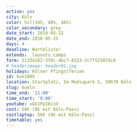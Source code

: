 ```yaml
---
active: yes
city: Köln
color: hsl(345, 48%, 48%)
color_secondary: grey
date_start: 2018-05-22
date_end: 2018-05-25
days: 4
deadline: Warteliste!
extends: _layouts.camps
form: 5133d262-3f8c-4bc7-8323-3c7f52507dc8
# headerimage: header01.jpg
holidays: Kölner Pfingstferien
id: koe1805
location: Startplatz, Im Mediapark 5, 50670 Köln
slug: koeln
time_end: '21:00'
time_start: '9:00'
youtube: xGk1PpIbisU
cost: 50€ (0€ mit Köln-Pass)
costlaptop: 50€ (0€ mit Köln-Pass)
timetable: yes
---
```

